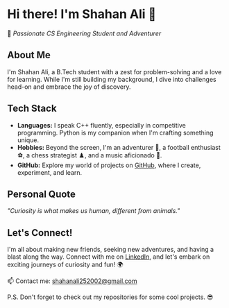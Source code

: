 # Hi there! I'm Shahan Ali 👋

🌟 *Passionate CS Engineering Student and Adventurer*

## About Me
I'm Shahan Ali, a B.Tech student with a zest for problem-solving and a love for learning. While I'm still building my background, I dive into challenges head-on and embrace the joy of discovery.

## Tech Stack
- **Languages:** I speak C++ fluently, especially in competitive programming. Python is my companion when I'm crafting something unique.
- **Hobbies:** Beyond the screen, I'm an adventurer 🌄, a football enthusiast ⚽, a chess strategist ♟️, and a music aficionado 🎵.
- **GitHub:** Explore my world of projects on [GitHub](https://github.com/shahanxali), where I create, experiment, and learn.

## Personal Quote
*"Curiosity is what makes us human, different from animals."* 

## Let's Connect!
I'm all about making new friends, seeking new adventures, and having a blast along the way. Connect with me on [LinkedIn]([https://www.linkedin.com/in/shahanxali](https://www.linkedin.com/in/shahan-ali-92536322b/)), and let's embark on exciting journeys of curiosity and fun! 🌍


📫 Contact me: shahanali252002@gmail.com



P.S. Don't forget to check out my repositories for some cool projects. 😎






<!---
shahanxali/Shahan ALi is a ✨ special ✨ repository because its `README.md` (this file) appears on your GitHub profile.
You can click the Preview link to take a look at your changes.
--->
